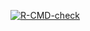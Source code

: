 <!-- badges: start -->

[![R-CMD-check](https://github.com/jrh-dev/odns/actions/workflows/R-CMD-check.yaml/badge.svg)](https://github.com/jrh-dev/odns/actions/workflows/R-CMD-check.yaml) <!-- badges: end -->
